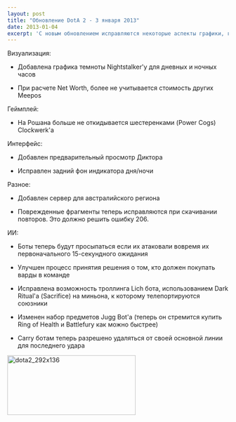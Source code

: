 ```yaml
---
layout: post
title: "Обновление DotA 2 - 3 января 2013"
date: 2013-01-04
excerpt: 'С новым обновлением исправляются некоторые аспекты графики, геймплея, интерфейса и искуственного интеллекта'
---
```


Визуализация:

- Добавлена графика темноты Nightstalker'у для дневных и ночных часов

- При расчете Net Worth, более не учитывается стоимость других Meepos

Геймплей:

- На Рошана больше не откидывается шестеренками (Power Cogs) Clockwerk'а

Интерфейс:

- Добавлен предварительный просмотр Диктора

- Исправлен задний фон индикатора дня/ночи

Разное:

- Добавлен сервер для австралийского региона

- Поврежденные фрагменты теперь исправляются при скачивании повторов. Это должно решить ошибку 206.

ИИ:

- Боты теперь будут просыпаться если их атаковали вовремя их первоначального 15-секундного ожидания

- Улучшен процесс принятия решения о том, кто должен покупать варды в команде

- Исправлена возможность троллинга Lich бота, использованием Dark Ritual'а (Sacrifice) на миньона, к которому телепортируются союзники

- Изменен набор предметов Jugg Bot'а (теперь он стремится купить Ring of Health и Battlefury как можно быстрее)

- Carry ботам теперь разрешено удаляться от своей основной линии для последнего удара

<a href="http://store.steampowered.com/app/570" target="_blank"><img class="alignnone size-full wp-image-224" alt="dota2_292x136" src="http://gamersoul.ru/wp-content/uploads/2013/01/dota2_292x136.jpg" width="292" height="136" />

</a>